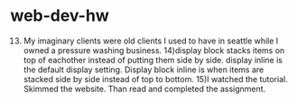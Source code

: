 # web-dev-hw
13) My imaginary clients were old clients I used to have in seattle while I owned a pressure washing business.
14)display block stacks items on top of eachother instead of putting them side by side.
display inline is the default display setting.
Display block inline is when items are stacked side by side instead of top to bottom.
15)I watched the tutorial. Skimmed the website. Than read and completed the assignment. 

